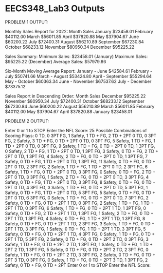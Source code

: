 # EECS348_Lab3 Outputs

PROBLEM 1 OUTPUT:

Monthly Sales Report for 2022:
Month      Sales
January    $23458.01
February   $40112.00
March      $56011.85
April      $37820.88
May        $37904.67
June       $60200.22
July       $72400.31
August     $56210.89
September  $67230.84
October    $68233.12
November   $80950.34
December   $95225.22

Sales Summary:
Minimum Sales: $23458.01    (January)
Maximum Sales: $95225.22    (December)
Average Sales: $57979.86

Six-Month Moving Average Report:
January    -  June       $42584.61
February   -  July       $50741.66
March      -  August     $53424.80
April      -  September  $55294.64
May        -  October    $60363.34
June       -  November   $67537.62
July       -  December   $73375.12

Sales Report in Descending Order:
Month      Sales
December   $95225.22
November   $80950.34
July       $72400.31
October    $68233.12
September  $67230.84
June       $60200.22
August     $56210.89
March      $56011.85
February   $40112.00
May        $37904.67
April      $37820.88
January    $23458.01



PROBLEM 2 OUTPUT:

Enter 0 or 1 to STOP
Enter the NFL Score: 25
Possible Combinations of Scoring Plays:
0 TD, 0 3PT FG, 1 Safety, 1 TD + FG, 2 TD + 2PT
0 TD, 0 3PT FG, 2 Safety, 3 TD + FG, 0 TD + 2PT
0 TD, 0 3PT FG, 5 Safety, 1 TD + FG, 1 TD + 2PT
0 TD, 0 3PT FG, 9 Safety, 1 TD + FG, 0 TD + 2PT
0 TD, 1 3PT FG, 0 Safety, 2 TD + FG, 1 TD + 2PT
0 TD, 1 3PT FG, 3 Safety, 0 TD + FG, 2 TD + 2PT
0 TD, 1 3PT FG, 4 Safety, 2 TD + FG, 0 TD + 2PT
0 TD, 1 3PT FG, 7 Safety, 0 TD + FG, 1 TD + 2PT
0 TD, 1 3PT FG, 11 Safety, 0 TD + FG, 0 TD + 2PT
0 TD, 2 3PT FG, 2 Safety, 1 TD + FG, 1 TD + 2PT
0 TD, 2 3PT FG, 6 Safety, 1 TD + FG, 0 TD + 2PT
0 TD, 3 3PT FG, 0 Safety, 0 TD + FG, 2 TD + 2PT
0 TD, 3 3PT FG, 1 Safety, 2 TD + FG, 0 TD + 2PT
0 TD, 3 3PT FG, 4 Safety, 0 TD + FG, 1 TD + 2PT
0 TD, 3 3PT FG, 8 Safety, 0 TD + FG, 0 TD + 2PT
0 TD, 4 3PT FG, 3 Safety, 1 TD + FG, 0 TD + 2PT
0 TD, 5 3PT FG, 1 Safety, 0 TD + FG, 1 TD + 2PT
0 TD, 5 3PT FG, 5 Safety, 0 TD + FG, 0 TD + 2PT
0 TD, 6 3PT FG, 0 Safety, 1 TD + FG, 0 TD + 2PT
0 TD, 7 3PT FG, 2 Safety, 0 TD + FG, 0 TD + 2PT
1 TD, 0 3PT FG, 2 Safety, 1 TD + FG, 1 TD + 2PT
1 TD, 0 3PT FG, 6 Safety, 1 TD + FG, 0 TD + 2PT
1 TD, 1 3PT FG, 0 Safety, 0 TD + FG, 2 TD + 2PT
1 TD, 1 3PT FG, 1 Safety, 2 TD + FG, 0 TD + 2PT
1 TD, 1 3PT FG, 4 Safety, 0 TD + FG, 1 TD + 2PT
1 TD, 1 3PT FG, 8 Safety, 0 TD + FG, 0 TD + 2PT
1 TD, 2 3PT FG, 3 Safety, 1 TD + FG, 0 TD + 2PT
1 TD, 3 3PT FG, 1 Safety, 0 TD + FG, 1 TD + 2PT
1 TD, 3 3PT FG, 5 Safety, 0 TD + FG, 0 TD + 2PT
1 TD, 4 3PT FG, 0 Safety, 1 TD + FG, 0 TD + 2PT
1 TD, 5 3PT FG, 2 Safety, 0 TD + FG, 0 TD + 2PT
2 TD, 0 3PT FG, 3 Safety, 1 TD + FG, 0 TD + 2PT
2 TD, 1 3PT FG, 1 Safety, 0 TD + FG, 1 TD + 2PT
2 TD, 1 3PT FG, 5 Safety, 0 TD + FG, 0 TD + 2PT
2 TD, 2 3PT FG, 0 Safety, 1 TD + FG, 0 TD + 2PT
2 TD, 3 3PT FG, 2 Safety, 0 TD + FG, 0 TD + 2PT
3 TD, 0 3PT FG, 0 Safety, 1 TD + FG, 0 TD + 2PT
3 TD, 1 3PT FG, 2 Safety, 0 TD + FG, 0 TD + 2PT
Enter 0 or 1 to STOP
Enter the NFL Score:
